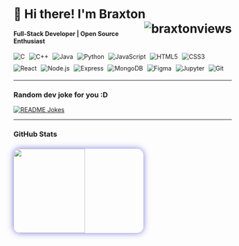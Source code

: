# 👋 Hi there! I'm Braxton <img src="https://komarev.com/ghpvc/?username=call493&label=Profile%20views&color=7A7ADB&style=flat" alt="braxtonviews" align="right"/>

#### Full-Stack Developer | Open Source Enthusiast

<div style="display: flex; flex-wrap: wrap; gap: 0.6rem; margin: 1.2rem 0;">
  <img src="https://img.shields.io/badge/C-A8B9CC?style=for-the-badge&logo=c&logoColor=black" alt="C"/>
  <img src="https://img.shields.io/badge/C++-00599C?style=for-the-badge&logo=c%2B%2B&logoColor=white" alt="C++"/>
  <img src="https://img.shields.io/badge/Java-007396?style=for-the-badge&logo=java&logoColor=white" alt="Java"/>
  <img src="https://img.shields.io/badge/Python-3776AB?style=for-the-badge&logo=python&logoColor=white" alt="Python"/>
  <img src="https://img.shields.io/badge/JavaScript-F7DF1E?style=for-the-badge&logo=javascript&logoColor=black" alt="JavaScript"/>
  <img src="https://img.shields.io/badge/HTML5-E34F26?style=for-the-badge&logo=html5&logoColor=white" alt="HTML5"/>
  <img src="https://img.shields.io/badge/CSS3-1572B6?style=for-the-badge&logo=css3&logoColor=white" alt="CSS3"/>
  <img src="https://img.shields.io/badge/React-61DAFB?style=for-the-badge&logo=react&logoColor=black" alt="React"/>
  <img src="https://img.shields.io/badge/Node.js-339933?style=for-the-badge&logo=nodedotjs&logoColor=white" alt="Node.js"/>
  <img src="https://img.shields.io/badge/Express-000000?style=for-the-badge&logo=express&logoColor=white" alt="Express"/>
  <img src="https://img.shields.io/badge/MongoDB-47A248?style=for-the-badge&logo=mongodb&logoColor=white" alt="MongoDB"/>
  <img src="https://img.shields.io/badge/Figma-F24E1E?style=for-the-badge&logo=figma&logoColor=white" alt="Figma"/>
  <img src="https://img.shields.io/badge/Jupyter-F37626?style=for-the-badge&logo=jupyter&logoColor=white" alt="Jupyter"/>
  <img src="https://img.shields.io/badge/Git-F05032?style=for-the-badge&logo=git&logoColor=white" alt="Git"/>
</div>

---

### Random dev joke for you :D
<a href="https://readme-jokes.vercel.app"><img align="center" src="https://readme-jokes.vercel.app/api?bgColor=%23073b4c&textColor=%2306d6a0&aColor=%2306d6a0&borderColor=%2306d6a0" alt="README Jokes"></a>

---
### GitHub Stats

<div style="display: flex; flex-wrap: wrap; justify-content: space-between; gap: 1rem; margin: 1.5rem 0; align-items: stretch;">
  <!-- GitHub Streak -->
  <img src="https://github-readme-streak-stats.herokuapp.com?user=call493&theme=radical&background=0D1117&ring=7A7ADB&currStreakNum=7A7ADB&sideLabels=7A7ADB&sideNums=7A7ADB&dates=7A7ADB&fire=7A7ADB" style="box-shadow: 0 0 15px #7A7ADB; border-radius: 15px; width: 55%; min-width: 300px; height: 195px; object-fit: cover;"/>
